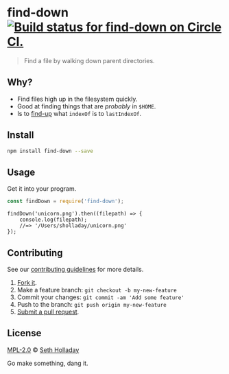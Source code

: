 # find-down [![Build status for find-down on Circle CI.](https://img.shields.io/circleci/project/sholladay/find-down/master.svg "Circle Build Status")](https://circleci.com/gh/sholladay/find-down "Find Down Builds")

> Find a file by walking down parent directories.

## Why?

 - Find files high up in the filesystem quickly.
 - Good at finding things that are *probably* in `$HOME`.
 - Is to [find-up](https://github.com/sindresorhus/find-up) what `indexOf` is to `lastIndexOf`.

## Install

```sh
npm install find-down --save
```

## Usage

Get it into your program.

```js
const findDown = require('find-down');
```

```
findDown('unicorn.png').then((filepath) => {
    console.log(filepath);
    //=> '/Users/sholladay/unicorn.png'
});
```

## Contributing

See our [contributing guidelines](https://github.com/sholladay/find-down/blob/master/CONTRIBUTING.md "The guidelines for participating in this project.") for more details.

1. [Fork it](https://github.com/sholladay/find-down/fork).
2. Make a feature branch: `git checkout -b my-new-feature`
3. Commit your changes: `git commit -am 'Add some feature'`
4. Push to the branch: `git push origin my-new-feature`
5. [Submit a pull request](https://github.com/sholladay/find-down/compare "Submit code to this project for review.").

## License

[MPL-2.0](https://github.com/sholladay/find-down/blob/master/LICENSE "The license for find-down.") © [Seth Holladay](http://seth-holladay.com "Author of find-down.")

Go make something, dang it.
